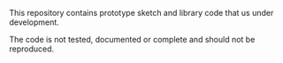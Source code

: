 This repository contains prototype sketch and library code that us under development.

The code is not tested, documented or complete and should not be reproduced.